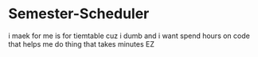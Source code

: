 # Semester-Scheduler
i maek for me is for tiemtable cuz i dumb and i want spend hours on code that helps me do thing that takes minutes EZ
